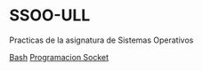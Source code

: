 # SSOO-ULL
Practicas de la asignatura de Sistemas Operativos

[Bash](BASH)
[Programacion Socket](PROGRAMACION-SOCKET)

